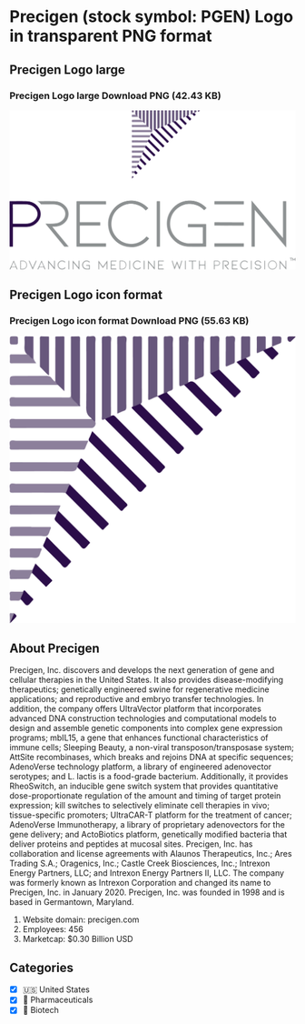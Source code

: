 # Precigen (stock symbol: PGEN) Logo in transparent PNG format

## Precigen Logo large

### Precigen Logo large Download PNG (42.43 KB)

![Precigen Logo large Download PNG (42.43 KB)](/img/orig/PGEN_BIG-0223ebd2.png)

## Precigen Logo icon format

### Precigen Logo icon format Download PNG (55.63 KB)

![Precigen Logo icon format Download PNG (55.63 KB)](/img/orig/PGEN-11a11e07.png)

## About Precigen

Precigen, Inc. discovers and develops the next generation of gene and cellular therapies in the United States. It also provides disease-modifying therapeutics; genetically engineered swine for regenerative medicine applications; and reproductive and embryo transfer technologies. In addition, the company offers UltraVector platform that incorporates advanced DNA construction technologies and computational models to design and assemble genetic components into complex gene expression programs; mbIL15, a gene that enhances functional characteristics of immune cells; Sleeping Beauty, a non-viral transposon/transposase system; AttSite recombinases, which breaks and rejoins DNA at specific sequences; AdenoVerse technology platform, a library of engineered adenovector serotypes; and L. lactis is a food-grade bacterium. Additionally, it provides RheoSwitch, an inducible gene switch system that provides quantitative dose-proportionate regulation of the amount and timing of target protein expression; kill switches to selectively eliminate cell therapies in vivo; tissue-specific promoters; UltraCAR-T platform for the treatment of cancer; AdenoVerse Immunotherapy, a library of proprietary adenovectors for the gene delivery; and ActoBiotics platform, genetically modified bacteria that deliver proteins and peptides at mucosal sites. Precigen, Inc. has collaboration and license agreements with Alaunos Therapeutics, Inc.; Ares Trading S.A.; Oragenics, Inc.; Castle Creek Biosciences, Inc.; Intrexon Energy Partners, LLC; and Intrexon Energy Partners II, LLC. The company was formerly known as Intrexon Corporation and changed its name to Precigen, Inc. in January 2020. Precigen, Inc. was founded in 1998 and is based in Germantown, Maryland.

1. Website domain: precigen.com
2. Employees: 456
3. Marketcap: $0.30 Billion USD


## Categories
- [x] 🇺🇸 United States
- [x] 💊 Pharmaceuticals
- [x] 🧬 Biotech
